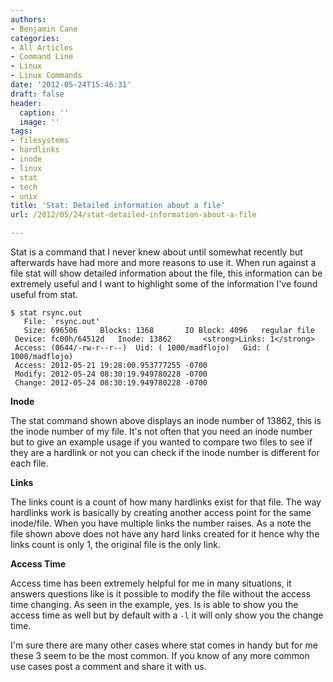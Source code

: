 ```yaml
---
authors:
- Benjamin Cane
categories:
- All Articles
- Command Line
- Linux
- Linux Commands
date: '2012-05-24T15:46:31'
draft: false
header:
  caption: ''
  image: ''
tags:
- filesystems
- hardlinks
- inode
- linux
- stat
- tech
- unix
title: 'Stat: Detailed information about a file'
url: /2012/05/24/stat-detailed-information-about-a-file

---
```


Stat is a command that I never knew about until somewhat recently but afterwards have had more and more reasons to use it. When run against a file stat will show detailed information about the file, this information can be extremely useful and I want to highlight some of the information I've found useful from stat.

    $ stat rsync.out
       File: `rsync.out'
       Size: 696506    	Blocks: 1368       IO Block: 4096   regular file
     Device: fc00h/64512d	Inode: 13862       <strong>Links: 1</strong>
     Access: (0644/-rw-r--r--)  Uid: ( 1000/madflojo)   Gid: ( 1000/madflojo)
     Access: 2012-05-21 19:28:00.953777255 -0700
     Modify: 2012-05-24 08:30:19.949780228 -0700
     Change: 2012-05-24 08:30:19.949780228 -0700

**Inode**

The stat command shown above displays an inode number of 13862, this is the inode number of my file. It's not often that you need an inode number but to give an example usage if you wanted to compare two files to see if they are a hardlink or not you can check if the inode number is different for each file.

**Links**

The links count is a count of how many hardlinks exist for that file. The way hardlinks work is basically by creating another access point for the same inode/file. When you have multiple links the number raises. As a note the file shown above does not have any hard links created for it hence why the links count is only 1, the original file is the only link.

**Access Time**

Access time has been extremely helpful for me in many situations, it answers questions like is it possible to modify the file without the access time changing. As seen in the example, yes. ls is able to show you the access time as well but by default with a `-l` it will only show you the change time.

I'm sure there are many other cases where stat comes in handy but for me these 3 seem to be the most common. If you know of any more common use cases post a comment and share it with us.
